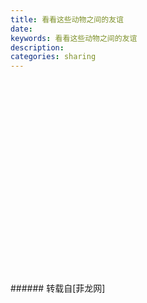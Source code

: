 ```yaml
---
title: 看看这些动物之间的友谊
date: 
keywords: 看看这些动物之间的友谊
description: 
categories: sharing
---
```

<td class="t_f" id="postmessage_23856">

<br/>
<br/>
<img alt="" border="0" class="zoom" data-cf-modified-fcb59d1fde01edc57b413b71-="" file="http://my.izvps.com/upload/image/20130718/71800345373.jpg" id="aimg_uDs17" lazyloadthumb="1" onclick="" onmouseover="" src="http://my.izvps.com/upload/image/20130718/71800345373.jpg"/><br/>
<br/>
<img alt="" border="0" class="zoom" data-cf-modified-fcb59d1fde01edc57b413b71-="" file="http://my.izvps.com/upload/image/20130718/71800345374.jpg" id="aimg_iRNgm" lazyloadthumb="1" onclick="" onmouseover="" src="http://my.izvps.com/upload/image/20130718/71800345374.jpg"/><br/>
<br/>
<img alt="" border="0" class="zoom" data-cf-modified-fcb59d1fde01edc57b413b71-="" file="http://my.izvps.com/upload/image/20130718/71800345375.jpg" id="aimg_Z7HZz" lazyloadthumb="1" onclick="" onmouseover="" src="http://my.izvps.com/upload/image/20130718/71800345375.jpg"/><br/>
<br/>
<img alt="" border="0" class="zoom" data-cf-modified-fcb59d1fde01edc57b413b71-="" file="http://my.izvps.com/upload/image/20130718/71800345377.jpg" id="aimg_ITZ70" lazyloadthumb="1" onclick="" onmouseover="" src="http://my.izvps.com/upload/image/20130718/71800345377.jpg"/><br/>
<br/>
<img alt="" border="0" class="zoom" data-cf-modified-fcb59d1fde01edc57b413b71-="" file="http://my.izvps.com/upload/image/20130718/71800345378.jpg" id="aimg_rfm6E" lazyloadthumb="1" onclick="" onmouseover="" src="http://my.izvps.com/upload/image/20130718/71800345378.jpg"/><br/>
<br/>
<img alt="" border="0" class="zoom" data-cf-modified-fcb59d1fde01edc57b413b71-="" file="http://my.izvps.com/upload/image/20130718/71800345379.jpg" id="aimg_EGG76" lazyloadthumb="1" onclick="" onmouseover="" src="http://my.izvps.com/upload/image/20130718/71800345379.jpg"/><br/>
<br/>
<img alt="" border="0" class="zoom" data-cf-modified-fcb59d1fde01edc57b413b71-="" file="http://my.izvps.com/upload/image/20130718/71800345380.jpg" id="aimg_j531b" lazyloadthumb="1" onclick="" onmouseover="" src="http://my.izvps.com/upload/image/20130718/71800345380.jpg"/><br/>
<br/>
<img alt="" border="0" class="zoom" data-cf-modified-fcb59d1fde01edc57b413b71-="" file="http://my.izvps.com/upload/image/20130718/71800345381.jpg" id="aimg_Yc7cC" lazyloadthumb="1" onclick="" onmouseover="" src="http://my.izvps.com/upload/image/20130718/71800345381.jpg"/><br/>
<br/>
<img alt="" border="0" class="zoom" data-cf-modified-fcb59d1fde01edc57b413b71-="" file="http://my.izvps.com/upload/image/20130718/71800345382.jpg" id="aimg_PWl0Q" lazyloadthumb="1" onclick="" onmouseover="" src="http://my.izvps.com/upload/image/20130718/71800345382.jpg"/><br/>
<br/>
<img alt="" border="0" class="zoom" data-cf-modified-fcb59d1fde01edc57b413b71-="" file="http://my.izvps.com/upload/image/20130718/71800345383.jpg" id="aimg_Hh6Rr" lazyloadthumb="1" onclick="" onmouseover="" src="http://my.izvps.com/upload/image/20130718/71800345383.jpg"/><br/>
<br/>
<img alt="" border="0" class="zoom" data-cf-modified-fcb59d1fde01edc57b413b71-="" file="http://my.izvps.com/upload/image/20130718/71800345385.jpg" id="aimg_XpC46" lazyloadthumb="1" onclick="" onmouseover="" src="http://my.izvps.com/upload/image/20130718/71800345385.jpg"/><br/>
<br/>
<img alt="" border="0" class="zoom" data-cf-modified-fcb59d1fde01edc57b413b71-="" file="http://my.izvps.com/upload/image/20130718/71800345388.jpg" id="aimg_Pl622" lazyloadthumb="1" onclick="" onmouseover="" src="http://my.izvps.com/upload/image/20130718/71800345388.jpg"/><br/>
<br/>
<img alt="" border="0" class="zoom" data-cf-modified-fcb59d1fde01edc57b413b71-="" file="http://my.izvps.com/upload/image/20130718/71800345391.jpg" id="aimg_iQ1vy" lazyloadthumb="1" onclick="" onmouseover="" src="http://my.izvps.com/upload/image/20130718/71800345391.jpg"/><br/>
<br/>
<img alt="" border="0" class="zoom" data-cf-modified-fcb59d1fde01edc57b413b71-="" file="http://my.izvps.com/upload/image/20130718/71800345393.jpg" id="aimg_Vk107" lazyloadthumb="1" onclick="" onmouseover="" src="http://my.izvps.com/upload/image/20130718/71800345393.jpg"/><br/>
<br/>
<img alt="" border="0" class="zoom" data-cf-modified-fcb59d1fde01edc57b413b71-="" file="http://my.izvps.com/upload/image/20130718/71800345394.jpg" id="aimg_IXz9S" lazyloadthumb="1" onclick="" onmouseover="" src="http://my.izvps.com/upload/image/20130718/71800345394.jpg"/><br/>
<br/>
<img alt="" border="0" class="zoom" data-cf-modified-fcb59d1fde01edc57b413b71-="" file="http://my.izvps.com/upload/image/20130718/71800345395.jpg" id="aimg_KjUB1" lazyloadthumb="1" onclick="" onmouseover="" src="http://my.izvps.com/upload/image/20130718/71800345395.jpg"/><br/>
<br/>
<img alt="" border="0" class="zoom" data-cf-modified-fcb59d1fde01edc57b413b71-="" file="http://my.izvps.com/upload/image/20130718/71800345396.jpg" id="aimg_h2LPP" lazyloadthumb="1" onclick="" onmouseover="" src="http://my.izvps.com/upload/image/20130718/71800345396.jpg"/><br/>
<br/>
<img alt="" border="0" class="zoom" data-cf-modified-fcb59d1fde01edc57b413b71-="" file="http://my.izvps.com/upload/image/20130718/71800345397.jpg" id="aimg_Cs5c3" lazyloadthumb="1" onclick="" onmouseover="" src="http://my.izvps.com/upload/image/20130718/71800345397.jpg"/><br/>
</td>
###### 转载自[菲龙网]